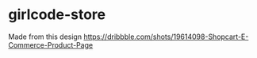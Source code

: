 # girlcode-store

Made from this design https://dribbble.com/shots/19614098-Shopcart-E-Commerce-Product-Page
